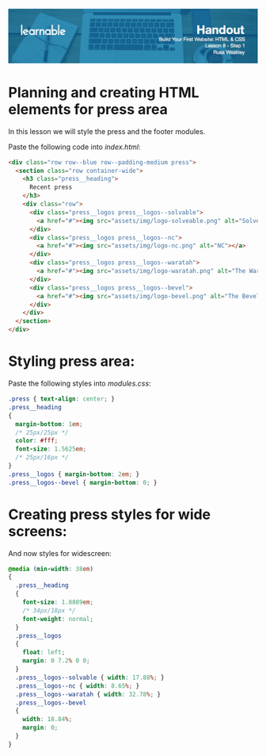 ![](headers/head8.1.jpg)
# Planning and creating HTML elements for press area

In this lesson we will style the press and the footer modules.

Paste the following code into *index.html*:

```html
<div class="row row--blue row--padding-medium press">
  <section class="row container-wide">
    <h3 class="press__heading">
      Recent press
    </h3>
    <div class="row">
      <div class="press__logos press__logos--solvable">
        <a href="#"><img src="assets/img/logo-solveable.png" alt="Solveable"></a>
      </div>
      <div class="press__logos press__logos--nc">
        <a href="#"><img src="assets/img/logo-nc.png" alt="NC"></a>
      </div>
      <div class="press__logos press__logos--waratah">
        <a href="#"><img src="assets/img/logo-waratah.png" alt="The Waratah Post"></a>
      </div>
      <div class="press__logos press__logos--bevel">
        <a href="#"><img src="assets/img/logo-bevel.png" alt="The Bevel"></a>
      </div>
    </div>
  </section>
</div>
```

# Styling press area:

Paste the following styles into *modules.css*:

```css
.press { text-align: center; }
.press__heading
{
  margin-bottom: 1em;
  /* 25px/25px */
  color: #fff;
  font-size: 1.5625em;
  /* 25px/16px */
}
.press__logos { margin-bottom: 2em; }
.press__logos--bevel { margin-bottom: 0; }
```

# Creating press styles for wide screens:

And now styles for widescreen:

```css
@media (min-width: 38em)
{
  .press__heading
  {
    font-size: 1.8889em;
    /* 34px/18px */
    font-weight: normal;
  }
  .press__logos
  {
    float: left;
    margin: 0 7.2% 0 0;
  }
  .press__logos--solvable { width: 17.88%; }
  .press__logos--nc { width: 8.65%; }
  .press__logos--waratah { width: 32.78%; }
  .press__logos--bevel
  {
    width: 18.84%;
    margin: 0;
  }
}
```